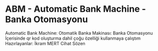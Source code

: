 # ABM - Automatic Bank Machine - Banka Otomasyonu
 Automatic Bank Machine: Otomatik Banka Makinası: Banka Otomasyonu
 İçerisinde qr kod oluşturma dahil çoğu özelliği kullanmaya çalıştım
 Hazırlayanlar:
 İkram MERT
 Cihat Sözen
